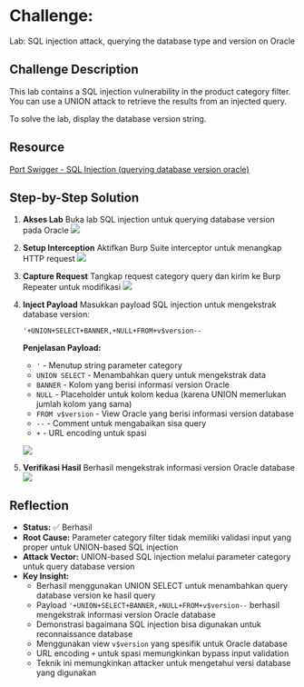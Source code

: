 # Challenge:

Lab: SQL injection attack, querying the database type and version on Oracle

## Challenge Description

This lab contains a SQL injection vulnerability in the product category filter. You can use a UNION attack to retrieve the results from an injected query.

To solve the lab, display the database version string.

## Resource

[Port Swigger - SQL Injection (querying database version oracle)](https://portswigger.net/web-security/sql-injection/examining-the-database/lab-querying-database-version-oracle)

## Step-by-Step Solution

1. **Akses Lab**
   Buka lab SQL injection untuk querying database version pada Oracle
   ![](images/step1-lab.png)

2. **Setup Interception**
   Aktifkan Burp Suite interceptor untuk menangkap HTTP request
   ![](images/step2-interceptor.png)

3. **Capture Request**
   Tangkap request category query dan kirim ke Burp Repeater untuk modifikasi
   ![](images/step3-categorytorepeater.png)

4. **Inject Payload**
   Masukkan payload SQL injection untuk mengekstrak database version:

   ```
   '+UNION+SELECT+BANNER,+NULL+FROM+v$version--
   ```

   **Penjelasan Payload:**

   - `'` - Menutup string parameter category
   - `UNION SELECT` - Menambahkan query untuk mengekstrak data
   - `BANNER` - Kolom yang berisi informasi version Oracle
   - `NULL` - Placeholder untuk kolom kedua (karena UNION memerlukan jumlah kolom yang sama)
   - `FROM v$version` - View Oracle yang berisi informasi version database
   - `--` - Comment untuk mengabaikan sisa query
   - `+` - URL encoding untuk spasi

   ![](images/step4-payload.png)

5. **Verifikasi Hasil**
   Berhasil mengekstrak informasi version Oracle database
   ![](images/step5-success.png)

## Reflection

- **Status:** ✅ Berhasil
- **Root Cause:** Parameter category filter tidak memiliki validasi input yang proper untuk UNION-based SQL injection
- **Attack Vector:** UNION-based SQL injection melalui parameter category untuk query database version
- **Key Insight:**
  - Berhasil menggunakan UNION SELECT untuk menambahkan query database version ke hasil query
  - Payload `'+UNION+SELECT+BANNER,+NULL+FROM+v$version--` berhasil mengekstrak informasi version Oracle database
  - Demonstrasi bagaimana SQL injection bisa digunakan untuk reconnaissance database
  - Menggunakan view `v$version` yang spesifik untuk Oracle database
  - URL encoding `+` untuk spasi memungkinkan bypass input validation
  - Teknik ini memungkinkan attacker untuk mengetahui versi database yang digunakan
